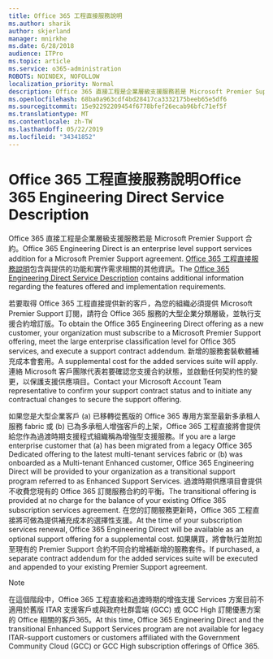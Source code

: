 ```yaml
---
title: Office 365 工程直接服務說明
ms.author: sharik
author: skjerland
manager: mnirkhe
ms.date: 6/28/2018
audience: ITPro
ms.topic: article
ms.service: o365-administration
ROBOTS: NOINDEX, NOFOLLOW
localization_priority: Normal
description: Office 365 直接工程是企業層級支援服務若是 Microsoft Premier Support 合約。 Office 365 工程直接服務說明包含與提供的功能和實作需求相關的其他資訊。
ms.openlocfilehash: 68ba0a963cdf4bd28417ca3332175beeb65e5df6
ms.sourcegitcommit: 15e92292209454f6778bfef26ecab96bfc71ef5f
ms.translationtype: MT
ms.contentlocale: zh-TW
ms.lasthandoff: 05/22/2019
ms.locfileid: "34341852"
---
```

# <a name="office-365-engineering-direct-service-description"></a><span data-ttu-id="b09c8-104">Office 365 工程直接服務說明</span><span class="sxs-lookup"><span data-stu-id="b09c8-104">Office 365 Engineering Direct Service Description</span></span>

<span data-ttu-id="b09c8-105">Office 365 直接工程是企業層級支援服務若是 Microsoft Premier Support 合約。</span><span class="sxs-lookup"><span data-stu-id="b09c8-105">Office 365 Engineering Direct is an enterprise level support services addition for a Microsoft Premier Support agreement.</span></span> <span data-ttu-id="b09c8-106">[Office 365 工程直接服務說明](https://github.com/MicrosoftDocs/OfficeDocs-O365ServiceDescriptions/blob/master/Office%20365%20Engineering%20Direct%20-%20Svc%20Desc%20(25mar2019).pdf)包含與提供的功能和實作需求相關的其他資訊。</span><span class="sxs-lookup"><span data-stu-id="b09c8-106">The [Office 365 Engineering Direct Service Description](https://github.com/MicrosoftDocs/OfficeDocs-O365ServiceDescriptions/blob/master/Office%20365%20Engineering%20Direct%20-%20Svc%20Desc%20(25mar2019).pdf) contains additional information regarding the features offered and implementation requirements.</span></span>

<span data-ttu-id="b09c8-107">若要取得 Office 365 工程直接提供新的客戶，為您的組織必須提供 Microsoft Premier Support 訂閱，請符合 Office 365 服務的大型企業分類層級，並執行支援合約增訂版。</span><span class="sxs-lookup"><span data-stu-id="b09c8-107">To obtain the Office 365 Engineering Direct offering as a new customer, your organization must subscribe to a Microsoft Premier Support offering, meet the large enterprise classification level for Office 365 services, and execute a support contract addendum.</span></span> <span data-ttu-id="b09c8-108">新增的服務套裝軟體補充成本會套用。</span><span class="sxs-lookup"><span data-stu-id="b09c8-108">A supplemental cost for the added services suite will apply.</span></span> <span data-ttu-id="b09c8-109">連絡 Microsoft 客戶團隊代表若要確認您支援合約狀態，並啟動任何契約性的變更，以保護支援供應項目。</span><span class="sxs-lookup"><span data-stu-id="b09c8-109">Contact your Microsoft Account Team representative to confirm your support contract status and to initiate any contractual changes to secure the support offering.</span></span> 

<span data-ttu-id="b09c8-110">如果您是大型企業客戶 (a) 已移轉從舊版的 Office 365 專用方案至最新多承租人服務 fabric 或 (b) 已為多承租人增強客戶的上架，Office 365 工程直接將會提供給您作為過渡時期支援程式組織稱為增強型支援服務。</span><span class="sxs-lookup"><span data-stu-id="b09c8-110">If you are a large enterprise customer that (a) has been migrated from a legacy Office 365 Dedicated offering to the latest multi-tenant services fabric or (b) was onboarded as a Multi-tenant Enhanced customer, Office 365 Engineering Direct will be provided to your organization as a transitional support program referred to as Enhanced Support Services.</span></span> <span data-ttu-id="b09c8-111">過渡時期供應項目會提供不收費您現有的 Office 365 訂閱服務合約的平衡。</span><span class="sxs-lookup"><span data-stu-id="b09c8-111">The transitional offering is provided at no charge for the balance of your existing Office 365 subscription services agreement.</span></span> <span data-ttu-id="b09c8-112">在您的訂閱服務更新時，Office 365 工程直接將可做為提供補充成本的選擇性支援。</span><span class="sxs-lookup"><span data-stu-id="b09c8-112">At the time of your subscription services renewal, Office 365 Engineering Direct will be available as an optional support offering for a supplemental cost.</span></span> <span data-ttu-id="b09c8-113">如果購買，將會執行並附加至現有的 Premier Support 合約不同合約增補新增的服務套件。</span><span class="sxs-lookup"><span data-stu-id="b09c8-113">If purchased, a separate contract addendum for the added services suite will be executed and appended to your existing Premier Support agreement.</span></span>

> [!NOTE]
> <span data-ttu-id="b09c8-114">在這個階段中，Office 365 工程直接和過渡時期的增強支援 Services 方案目前不適用於舊版 ITAR 支援客戶或與政府社群雲端 (GCC) 或 GCC High 訂閱優惠方案的 Office 相關的客戶365。</span><span class="sxs-lookup"><span data-stu-id="b09c8-114">At this time, Office 365 Engineering Direct and the transitional Enhanced Support Services program are not available for legacy ITAR-support customers or customers affiliated with the Government Community Cloud (GCC) or GCC High subscription offerings of Office 365.</span></span>
